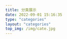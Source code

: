 ```yaml
---
title: 分类展示
date: 2022-09-01 15:16:35
type: "categories"
layout: "categories"
top_img: /img/cate.jpg
---
```

